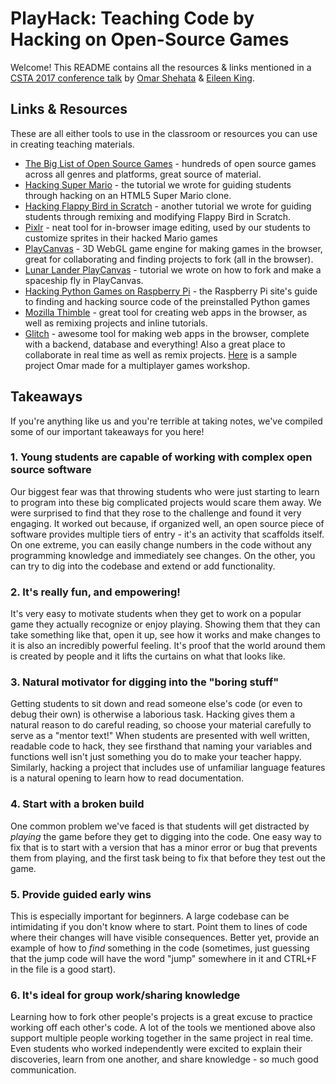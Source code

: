 # PlayHack: Teaching Code by Hacking on Open-Source Games 
Welcome! This README contains all the resources & links mentioned in a [CSTA 2017 conference talk](https://docs.google.com/presentation/d/17RI6qzzzmmxMXgPVCKjlC8jQIwxaTt-SJ1_N2bQtkv4/edit?usp=sharing) by [Omar Shehata](https://github.com/OmarShehata) & [Eileen King](https://github.com/comeoneileen).

## Links & Resources

These are all either tools to use in the classroom or resources you can use in creating teaching materials. 

* [The Big List of Open Source Games](https://github.com/leereilly/games) - hundreds of open source games across all genres and platforms, great source of material.
* [Hacking Super Mario](https://medium.com/@omar4ur/hacking-super-mario-a-coderdojo-tutorial-6bbb2ae05f0c#.80969u14u) - the tutorial we wrote for guiding students through hacking on an HTML5 Super Mario clone.
* [Hacking Flappy Bird in Scratch](https://medium.com/@eileenaking/hacking-scratch-games-a-coderdojo-tutorial-48c2a6ec3236) - another tutorial we wrote for guiding students through remixing and modifying Flappy Bird in Scratch.
* [Pixlr](http://pixlr.com/editor/) - neat tool for in-browser image editing, used by our students to customize sprites in their hacked Mario games
* [PlayCanvas](https://playcanvas.com) - 3D WebGL game engine for making games in the browser, great for collaborating and finding projects to fork (all in the browser).
* [Lunar Lander PlayCanvas](https://medium.com/@omar4ur/rescue-the-lunar-lander-a-coderdojo-tutorial-5217d463e26a#.l7vuweb49) - tutorial we wrote on how to fork and make a spaceship fly in PlayCanvas.
* [Hacking Python Games on Raspberry Pi](https://www.raspberrypi.org/documentation/usage/python-games/) - the Raspberry Pi site's guide to finding and hacking source code of the preinstalled Python games
* [Mozilla Thimble](http://thimble.mozilla.org/) - great tool for creating web apps in the browser, as well as remixing projects and inline tutorials.
* [Glitch](https://glitch.com/ ) - awesome tool for making web apps in the browser, complete with a backend, database and everything! Also a great place to collaborate in real time as well as remix projects. [Here](https://glitch.com/edit/#!/tutsplus-pirate-shooter) is a sample project Omar made for a multiplayer games workshop.

## Takeaways 

If you're anything like us and you're terrible at taking notes, we've compiled some of our important takeaways for you here! 

### 1. Young students are capable of working with complex open source software

Our biggest fear was that throwing students who were just starting to learn to program into these big complicated projects would scare them away. We were surprised to find that they rose to the challenge and found it very engaging. It worked out because, if organized well, an open source piece of software provides multiple tiers of entry - it's an activity that scaffolds itself. On one extreme, you can easily change numbers in the code without any programming knowledge and immediately see changes. On the other, you can try to dig into the codebase and extend or add functionality. 

### 2. It's really fun, and empowering! 

It's very easy to motivate students when they get to work on a popular game they actually recognize or enjoy playing. Showing them that they can take something like that, open it up, see how it works and make changes to it is also an incredibly powerful feeling. It's proof that the world around them is created by people and it lifts the curtains on what that looks like. 

### 3. Natural motivator for digging into the "boring stuff"

Getting students to sit down and read someone else's code (or even to debug their own) is otherwise a laborious task. Hacking gives them a natural reason to do careful reading, so choose your material carefully to serve as a "mentor text!" When students are presented with well written, readable code to hack, they see firsthand that naming your variables and functions well isn't just something you do to make your teacher happy. Similarly, hacking a project that includes use of unfamiliar language features is a natural opening to learn how to read documentation.

### 4. Start with a broken build

One common problem we've faced is that students will get distracted by _playing_ the game before they get to digging into the code. One easy way to fix that is to start with a version that has a minor error or bug that prevents them from playing, and the first task being to fix that before they test out the game. 

### 5. Provide guided early wins 

This is especially important for beginners. A large codebase can be intimidating if you don't know where to start. Point them to lines of code where their changes will have visible consequences. Better yet, provide an example of how to _find_ something in the code (sometimes, just guessing that the jump code will have the word "jump" somewhere in it and CTRL+F in the file is a good start).

### 6. It's ideal for group work/sharing knowledge

Learning how to fork other people's projects is a great excuse to practice working off each other's code. A lot of the tools we mentioned above also support multiple people working together in the same project in real time. Even students who worked independently were excited to explain their discoveries, learn from one another, and share knowledge - so much good communication.
